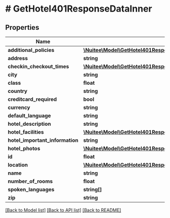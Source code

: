 # # GetHotel401ResponseDataInner

## Properties

Name | Type | Description | Notes
------------ | ------------- | ------------- | -------------
**additional_policies** | [**\Nuitee\Model\GetHotel401ResponseDataInnerAdditionalPolicies**](GetHotel401ResponseDataInnerAdditionalPolicies.md) |  | [optional]
**address** | **string** |  | [optional]
**checkin_checkout_times** | [**\Nuitee\Model\GetHotel401ResponseDataInnerCheckinCheckoutTimes**](GetHotel401ResponseDataInnerCheckinCheckoutTimes.md) |  | [optional]
**city** | **string** |  | [optional]
**class** | **float** |  | [optional]
**country** | **string** |  | [optional]
**creditcard_required** | **bool** |  | [optional]
**currency** | **string** |  | [optional]
**default_language** | **string** |  | [optional]
**hotel_description** | **string** |  | [optional]
**hotel_facilities** | [**\Nuitee\Model\GetHotel401ResponseDataInnerHotelFacilitiesInner[]**](GetHotel401ResponseDataInnerHotelFacilitiesInner.md) |  | [optional]
**hotel_important_information** | **string** |  | [optional]
**hotel_photos** | [**\Nuitee\Model\GetHotel401ResponseDataInnerHotelPhotosInner[]**](GetHotel401ResponseDataInnerHotelPhotosInner.md) |  | [optional]
**id** | **float** |  | [optional]
**location** | [**\Nuitee\Model\GetHotel401ResponseDataInnerLocation**](GetHotel401ResponseDataInnerLocation.md) |  | [optional]
**name** | **string** |  | [optional]
**number_of_rooms** | **float** |  | [optional]
**spoken_languages** | **string[]** |  | [optional]
**zip** | **string** |  | [optional]

[[Back to Model list]](../../README.md#models) [[Back to API list]](../../README.md#endpoints) [[Back to README]](../../README.md)
